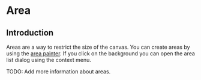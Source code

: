 # Area

## Introduction

Areas are a way to restrict the size of the canvas. You can create areas by using the [area painter](painters/area.md). If you click on the background you can open the area list dialog using the context menu.

TODO: Add more information about areas.
